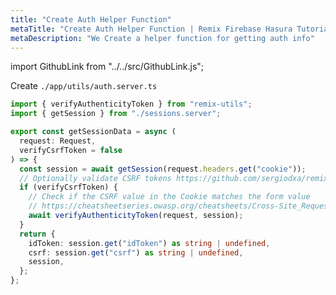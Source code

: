 ```yaml
---
title: "Create Auth Helper Function"
metaTitle: "Create Auth Helper Function | Remix Firebase Hasura Tutorial"
metaDescription: "We Create a helper function for getting auth info"
---
```


import GithubLink from "../../src/GithubLink.js";

<GithubLink link="https://github.com/hasura/learn-graphql/blob/master/tutorials/frontend/remix-firebase/app-final/app/utils/auth.server.ts" text="auth.server.ts" />

Create `./app/utils/auth.server.ts`

```typescript
import { verifyAuthenticityToken } from "remix-utils";
import { getSession } from "./sessions.server";

export const getSessionData = async (
  request: Request,
  verifyCsrfToken = false
) => {
  const session = await getSession(request.headers.get("cookie"));
  // Optionally validate CSRF tokens https://github.com/sergiodxa/remix-utils#verify-in-the-action
  if (verifyCsrfToken) {
    // Check if the CSRF value in the Cookie matches the form value
    // https://cheatsheetseries.owasp.org/cheatsheets/Cross-Site_Request_Forgery_Prevention_Cheat_Sheet.html#double-submit-cookie
    await verifyAuthenticityToken(request, session);
  }
  return {
    idToken: session.get("idToken") as string | undefined,
    csrf: session.get("csrf") as string | undefined,
    session,
  };
};
```
